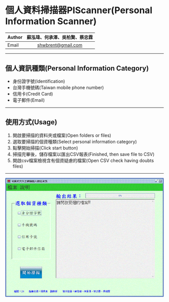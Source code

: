 # 個人資料掃描器PIScanner(Personal Information Scanner)<br>

| Author	| 蘇泓瑋、何承澤、吳柏賢、蔡忠霖|
| --------- | :-------------:	|
| Email		| shwbrent@gmail.com |

****

## 個人資訊種類(Personal Information Category)
* 身份證字號(Identification)<br>
* 台灣手機號碼(Taiwan mobile phone number)<br>
* 信用卡(Credit Card)<br>
* 電子郵件(Email)<br>

---

## 使用方式(Usage)
1. 開啟要掃描的資料夾或檔案(Open folders or files)
2. 選取要掃描的個資種類(Select personal information category)
3. 點擊開始掃描(Click start button)
4. 掃描完畢後，儲存檔案以匯出CSV報表(Finished, then save file to CSV)
5. 開啟csv檔案檢視含有個資疑慮的檔案(Open CSV check having doubts files)

---
![PIScanner](https://github.com/shwbrent/PIScanner/blob/master/Readme_IMG/PIS_UI.GIF "UI")
